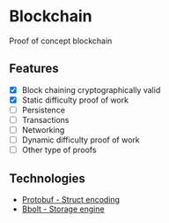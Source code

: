 # Blockchain
Proof of concept blockchain

## Features
- [X] Block chaining cryptographically valid
- [X] Static difficulty proof of work
- [ ] Persistence
- [ ] Transactions
- [ ] Networking
- [ ] Dynamic difficulty proof of work
- [ ] Other type of proofs

## Technologies
- [Protobuf - Struct encoding](https://github.com/protocolbuffers/protobuf-go)
- [Bbolt - Storage engine](https://github.com/etcd-io/bbolt)